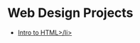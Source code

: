 # Web Design Projects

<ul> 
    <li><a href="intro_html/index.html" target="blank">Intro to HTML>/li>
</ul>